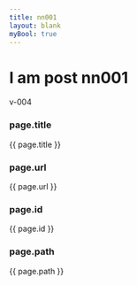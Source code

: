 ```yaml
---
title: nn001
layout: blank
myBool: true
---
```


# I am post nn001
v-004

### page.title
{{ page.title }}
### page.url
{{ page.url }}
### page.id
{{ page.id }}
### page.path
{{ page.path }}
